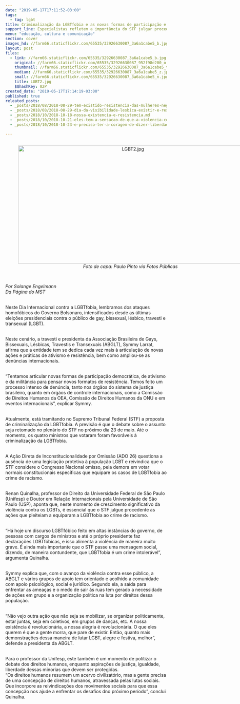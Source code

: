 ```yaml
---
date: "2019-05-17T17:11:52-03:00"
tags:
  - tag: lgbt
title: Criminalização da LGBTfobia e as novas formas de participação e resistência
support_line: Especialistas refletem a importância do STF julgar procedente as ações que pleiteiam a equiparam a LGBTfobia ao crime de racismo
menu: "educação, cultura e comunicação"
section: cover
images_hd: //farm66.staticflickr.com/65535/32926630087_3a6a1cabe5_b.jpg
layout: post
files:
  - link: //farm66.staticflickr.com/65535/32926630087_3a6a1cabe5_b.jpg
    original: //farm66.staticflickr.com/65535/32926630087_952f98e200_o.jpg
    thumbnail: //farm66.staticflickr.com/65535/32926630087_3a6a1cabe5_t.jpg
    medium: //farm66.staticflickr.com/65535/32926630087_3a6a1cabe5_z.jpg
    small: //farm66.staticflickr.com/65535/32926630087_3a6a1cabe5_n.jpg
    title: LGBT2.jpg
    $$hashKey: 02P
created_date: "2019-05-17T17:14:19-03:00"
published: true
releated_posts:
  - _posts/2018/08/2018-08-29-tem-existido-resistencia-das-mulheres-negras-lesbicas-das-quebradas-diz-ativista.md
  - _posts/2018/08/2018-08-29-dia-da-visibilidade-lesbica-existir-e-resistir-pelo-direito-de-amar.md
  - _posts/2018/10/2018-10-18-nossa-existencia-e-resistencia.md
  - _posts/2018/10/2018-10-21-eles-tem-a-sensacao-de-que-a-violencia-contra-nossos-corpos-e-algo-legitimado-diz-presidenta-da-abglt.md
  - _posts/2018/10/2018-10-23-e-preciso-ter-a-coragem-de-dizer-liberdade.md

---
```

<div style="text-align:center">
<figure class="image" style="display:inline-block"><img alt="LGBT2.jpg" height="368" src="//farm66.staticflickr.com/65535/32926630087_3a6a1cabe5_b.jpg" width="700" />
<figcaption><em>Foto de capa: Paulo Pinto via Fotos P&uacute;blicas</em></figcaption>
</figure>
</div>

<p><br />
<em>Por Solange Engelmann<br />
Da P&aacute;gina do MST</em><br />
&nbsp;</p>

<p>Neste Dia Internacional contra a LGBTfobia, lembramos dos ataques homof&oacute;bicos do Governo Bolsonaro, intensificados desde as &uacute;ltimas elei&ccedil;&otilde;es presidenciais contra o p&uacute;blico de gay, bissexual, l&eacute;sbico, travesti e transexual (LGBT).</p>

<p><br />
Neste cen&aacute;rio, a travesti e presidenta da Associa&ccedil;&atilde;o Brasileira de Gays, Bissexuais, L&eacute;sbicas, Travestis e Transexuais (ABGLT), Symmy Larrat, afirma que a entidade tem se dedica cada vez mais &agrave; articula&ccedil;&atilde;o de novas a&ccedil;&otilde;es e pr&aacute;ticas de ativismo e resist&ecirc;ncia, bem como ampliou-se as den&uacute;ncias internacionais.</p>

<p><br />
&ldquo;Tentamos articular novas formas de participa&ccedil;&atilde;o democr&aacute;tica, de ativismo e da milit&acirc;ncia para pensar novos formatos de resist&ecirc;ncia. Temos feito um processo intenso de den&uacute;ncia, tanto nos &oacute;rg&atilde;os do sistema de justi&ccedil;a brasileiro, quanto em &oacute;rg&atilde;os de controle internacionais, como a Comiss&atilde;o de Direitos Humanos da OEA, Comiss&atilde;o de Direitos Humanos da ONU e em eventos internacionais&rdquo;, explicar Symmy.</p>

<p><br />
Atualmente, est&aacute; tramitando no Supremo Tribunal Federal (STF) a proposta de criminaliza&ccedil;&atilde;o da LGBTfobia. A previs&atilde;o &eacute; que o debate sobre o assunto seja retomado no plen&aacute;rio do STF no pr&oacute;ximo dia 23 de maio. At&eacute; o momento, os quatro ministros que votaram foram favor&aacute;veis &agrave; criminaliza&ccedil;&atilde;o da LGBTfobia.</p>

<p><br />
A A&ccedil;&atilde;o Direta de Inconstitucionalidade por Omiss&atilde;o (ADO 26) questiona a aus&ecirc;ncia de uma legisla&ccedil;&atilde;o protetiva &agrave; popula&ccedil;&atilde;o LGBT e reivindica que o STF considere o Congresso Nacional omisso, pela demora em votar normais constitucionais espec&iacute;ficas que equipare os casos de LGBTfobia ao crime de racismo.</p>

<p><br />
Renan Quinalha, professor de Direito da Universidade Federal de S&atilde;o Paulo (Unifesp) e Doutor em Rela&ccedil;&atilde;o Internacionais pela Universidade de S&atilde;o Paulo (USP), aponta que, neste momento de crescimento significativo da viol&ecirc;ncia contra os LGBTs, &eacute; essencial que o STF julgue procedente as a&ccedil;&otilde;es que pleiteiam a equiparam a LGBTfobia ao crime de racismo.</p>

<p><br />
&ldquo;H&aacute; hoje um discurso LGBTf&oacute;bico feito em altas inst&acirc;ncias do governo, de pessoas com cargos de ministros e at&eacute; o pr&oacute;prio presidente faz declara&ccedil;&otilde;es LGBTf&oacute;bicas, e isso alimenta a viol&ecirc;ncia de maneira muito grave. &Eacute; ainda mais importante que o STF passe uma mensagem social, dizendo, de maneira contundente, que LGBTfobia &eacute; um crime intoler&aacute;vel&rdquo;, argumenta Quinalha.</p>

<p><br />
Symmy explica que, com o avan&ccedil;o da viol&ecirc;ncia contra esse p&uacute;blico, a ABGLT e v&aacute;rios grupos de apoio tem orientado e acolhido a comunidade com apoio psicol&oacute;gico, social e jur&iacute;dico. Segundo ela, a sa&iacute;da para enfrentar as amea&ccedil;as e o medo de sair &agrave;s ruas tem gerado a necessidade de a&ccedil;&otilde;es em grupo e a organiza&ccedil;&atilde;o pol&iacute;tica na luta por direitos dessa popula&ccedil;&atilde;o.</p>

<p><br />
&ldquo;N&atilde;o vejo outra a&ccedil;&atilde;o que n&atilde;o seja se mobilizar, se organizar politicamente, estar juntas, seja em coletivos, em grupos de dan&ccedil;as, etc. A nossa exist&ecirc;ncia &eacute; revolucion&aacute;ria, a nossa alegria &eacute; revolucion&aacute;ria. O que eles querem &eacute; que a gente morra, que pare de existir. Ent&atilde;o, quanto mais demonstra&ccedil;&otilde;es dessa maneira de lutar LGBT, alegre e festiva, melhor&rdquo;, defende a presidenta da ABGLT.</p>

<p><br />
Para o professor da Unifesp, este tamb&eacute;m &eacute; um momento de politizar o debate dos direitos humanos, enquanto aspira&ccedil;&otilde;es de justi&ccedil;a, igualdade, liberdade dessas minorias que devem ser protegidas.<br />
&ldquo;Os direitos humanos resumem um acervo civilizat&oacute;rio, mas a gente precisa de uma concep&ccedil;&atilde;o de direitos humanos, atravessada pelas lutas sociais. Que incorpore as reivindica&ccedil;&otilde;es dos movimentos sociais para que essa concep&ccedil;&atilde;o nos ajude a enfrentar os desafios dno pr&oacute;ximo per&iacute;odo&rdquo;, conclui Quinalha.</p>
